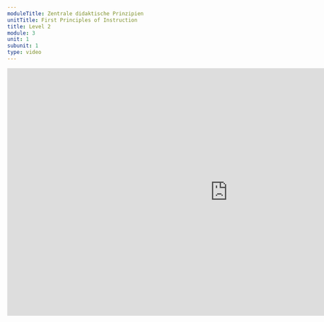 ```yaml
---
moduleTitle: Zentrale didaktische Prinzipien
unitTitle: First Principles of Instruction
title: Level 2
module: 3
unit: 1
subunit: 1
type: video
---
```


<iframe width="1017" height="572" src="https://www.youtube.com/embed/e-QG-nt-Q9Y?autoplay=1" frameborder="0" allow="accelerometer; autoplay; encrypted-media; gyroscope; picture-in-picture" allowfullscreen></iframe>

